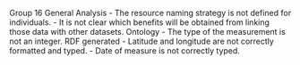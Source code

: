 Group 16
    General
    Analysis
        - The resource naming strategy is not defined for individuals.
        - It is not clear which benefits will be obtained from linking those data with other datasets.
    Ontology
        - The type of the measurement is not an integer.
    RDF generated
        - Latitude and longitude are not correctly formatted and typed.
        - Date of measure is not correctly typed.
